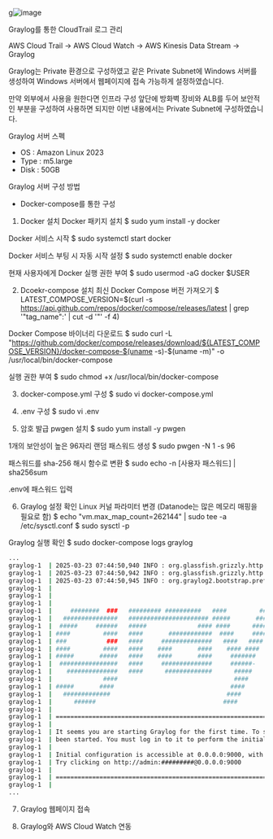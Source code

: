 g![image](https://github.com/user-attachments/assets/9dadd1c2-a1bf-4cb0-9dc1-f66fb5e6a2ec)

Graylog를 통한 CloudTrail 로그 관리

AWS Cloud Trail → AWS Cloud Watch → AWS Kinesis Data Stream → Graylog

Graylog는 Private 환경으로 구성하였고 같은 Private Subnet에 Windows 서버를 생성하여 Windows 서버에서 웹페이지에 접속 가능하게 설정하였습니다.

만약 외부에서 사용을 원한다면 인프라 구성 앞단에 방화벽 장비와 ALB를 두어 보안적인 부분을 구성하여 사용하면 되지만 이번 내용에서는 Private Subnet에 구성하였습니다.

Graylog 서버 스펙
- OS : Amazon Linux 2023
- Type : m5.large
- Disk : 50GB
  
Graylog 서버 구성 방법
- Docker-compose를 통한 구성


1. Docker 설치
Docker 패키지 설치
$ sudo yum install -y docker

Docker 서비스 시작
$ sudo systemctl start docker

Docker 서비스 부팅 시 자동 시작 설정
$ sudo systemctl enable docker

현재 사용자에게 Docker 실행 권한 부여
$ sudo usermod -aG docker $USER


2. Dcoekr-compose 설치
최신 Docker Compose 버전 가져오기
$ LATEST_COMPOSE_VERSION=$(curl -s https://api.github.com/repos/docker/compose/releases/latest | grep '"tag_name":' | cut -d '"' -f 4)

Docker Compose 바이너리 다운로드
$ sudo curl -L "https://github.com/docker/compose/releases/download/${LATEST_COMPOSE_VERSION}/docker-compose-$(uname -s)-$(uname -m)" -o /usr/local/bin/docker-compose

실행 권한 부여
$ sudo chmod +x /usr/local/bin/docker-compose

3. docker-compose.yml 구성
$ sudo vi docker-compose.yml

4. .env 구성
$ sudo vi .env

5. 암호 발급
pwgen 설치
$ sudo yum install -y pwgen

1개의 보안성이 높은 96자리 랜덤 패스워드 생성
$ sudo pwgen -N 1 -s 96

패스워드를 sha-256 해시 함수로 변환
$ sudo echo -n [사용자 패스워드] | sha256sum

.env에 패스워드 입력

6. Graylog 설정 확인
Linux 커널 파라미터 변경 (Datanode는 많은 메모리 매핑을 필요로 함)
$ echo "vm.max_map_count=262144" | sudo tee -a /etc/sysctl.conf
$ sudo sysctl -p

Graylog 실행 확인
$ sudo docker-compose logs graylog

``` bash
...
graylog-1  | 2025-03-23 07:44:50,940 INFO : org.glassfish.grizzly.http.server.NetworkListener - Started listener bound to [0.0.0.0:9000]
graylog-1  | 2025-03-23 07:44:50,942 INFO : org.glassfish.grizzly.http.server.HttpServer - [HttpServer] Started.
graylog-1  | 2025-03-23 07:44:50,945 INFO : org.graylog2.bootstrap.preflight.PreflightJerseyService - 
graylog-1  |                                                              ---
graylog-1  |                                                              ---
graylog-1  |                                                              ---
graylog-1  |     ########  ###   ######### ##########   ####         #### ---         .----               ----
graylog-1  |   ###############   ###################### #####       ####  ---      ------------       .----------- --
graylog-1  |  #####     ######   #####              #### ####      ####   ---     ---        ---     ---        -----
graylog-1  | ####         ####   ####       ############  ####     ####   ---    --           ---   ---           ---
graylog-1  | ###           ###   ####     ##############   ####   ####    ---   ---            --   --             --
graylog-1  | ####         ####   ####    ####       ####    #### ####     ---   ---            --   --            .--
graylog-1  | #####       #####   ####    ####       ####     #######      ---    ---          ---   ---           ---
graylog-1  |  ################   ####     ##############     ######-       --     ----      ----      ---       -----
graylog-1  |    ##############   ####      #############      #####        -----   -----------         ----------  --
graylog-1  |              ####                                ####                                                ---
graylog-1  | #####       ####                                ####                                     -          .--
graylog-1  |   #############                                ####                                     -----     ----
graylog-1  |      ######                                   ####                                          -------
graylog-1  | 
graylog-1  | ========================================================================================================
graylog-1  | 
graylog-1  | It seems you are starting Graylog for the first time. To set up a fresh install, a setup interface has
graylog-1  | been started. You must log in to it to perform the initial configuration and continue.
graylog-1  | 
graylog-1  | Initial configuration is accessible at 0.0.0.0:9000, with username 'admin' and password '########'.
graylog-1  | Try clicking on http://admin:#########@0.0.0.0:9000
graylog-1  | 
graylog-1  | ========================================================================================================
graylog-1  | 
...
```

7. Graylog 웹페이지 접속


8. Graylog와 AWS Cloud Watch 연동


